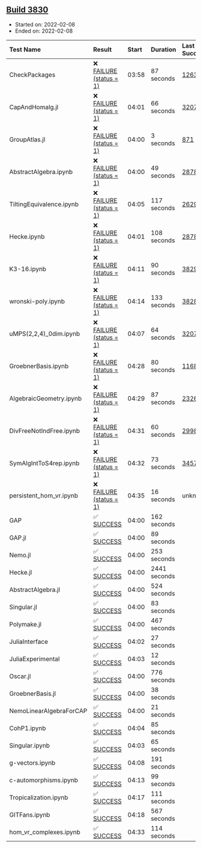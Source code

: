 ## [Build 3830](https://oscarci.mathematik.uni-kl.de/job/oscar-stable/3830/)

* Started on: 2022-02-08
* Ended on: 2022-02-08

| Test Name    | Result | Start | Duration | Last Success | First Failure |
|:-------------|:-------|:------|:---------|:-------------|:--------------|
| CheckPackages | ❌ [FAILURE (status = 1)](https://oscarci.mathematik.uni-kl.de/job/oscar-stable/3830/artifact/logs/build-3830/CheckPackages.log) | 03:58 | 87 seconds | [1263](https://oscarci.mathematik.uni-kl.de/job/oscar-stable/1263/) | [1264](https://oscarci.mathematik.uni-kl.de/job/oscar-stable/1264/) |
| CapAndHomalg.jl | ❌ [FAILURE (status = 1)](https://oscarci.mathematik.uni-kl.de/job/oscar-stable/3830/artifact/logs/build-3830/CapAndHomalg.jl.log) | 04:01 | 66 seconds | [3207](https://oscarci.mathematik.uni-kl.de/job/oscar-stable/3207/) | [3208](https://oscarci.mathematik.uni-kl.de/job/oscar-stable/3208/) |
| GroupAtlas.jl | ❌ [FAILURE (status = 1)](https://oscarci.mathematik.uni-kl.de/job/oscar-stable/3830/artifact/logs/build-3830/GroupAtlas.jl.log) | 04:00 | 3 seconds | [871](https://oscarci.mathematik.uni-kl.de/job/oscar-stable/871/) | [872](https://oscarci.mathematik.uni-kl.de/job/oscar-stable/872/) |
| AbstractAlgebra.ipynb | ❌ [FAILURE (status = 1)](https://oscarci.mathematik.uni-kl.de/job/oscar-stable/3830/artifact/logs/build-3830/AbstractAlgebra.ipynb.log) | 04:00 | 49 seconds | [2878](https://oscarci.mathematik.uni-kl.de/job/oscar-stable/2878/) | [2879](https://oscarci.mathematik.uni-kl.de/job/oscar-stable/2879/) |
| TiltingEquivalence.ipynb | ❌ [FAILURE (status = 1)](https://oscarci.mathematik.uni-kl.de/job/oscar-stable/3830/artifact/logs/build-3830/TiltingEquivalence.ipynb.log) | 04:05 | 117 seconds | [2629](https://oscarci.mathematik.uni-kl.de/job/oscar-stable/2629/) | [2630](https://oscarci.mathematik.uni-kl.de/job/oscar-stable/2630/) |
| Hecke.ipynb | ❌ [FAILURE (status = 1)](https://oscarci.mathematik.uni-kl.de/job/oscar-stable/3830/artifact/logs/build-3830/Hecke.ipynb.log) | 04:01 | 108 seconds | [2878](https://oscarci.mathematik.uni-kl.de/job/oscar-stable/2878/) | [2879](https://oscarci.mathematik.uni-kl.de/job/oscar-stable/2879/) |
| K3-16.ipynb | ❌ [FAILURE (status = 1)](https://oscarci.mathematik.uni-kl.de/job/oscar-stable/3830/artifact/logs/build-3830/K3-16.ipynb.log) | 04:11 | 90 seconds | [3829](https://oscarci.mathematik.uni-kl.de/job/oscar-stable/3829/) | [3830](https://oscarci.mathematik.uni-kl.de/job/oscar-stable/3830/) |
| wronski-poly.ipynb | ❌ [FAILURE (status = 1)](https://oscarci.mathematik.uni-kl.de/job/oscar-stable/3830/artifact/logs/build-3830/wronski-poly.ipynb.log) | 04:14 | 133 seconds | [3828](https://oscarci.mathematik.uni-kl.de/job/oscar-stable/3828/) | [3829](https://oscarci.mathematik.uni-kl.de/job/oscar-stable/3829/) |
| uMPS(2,2,4)_0dim.ipynb | ❌ [FAILURE (status = 1)](https://oscarci.mathematik.uni-kl.de/job/oscar-stable/3830/artifact/logs/build-3830/uMPS-2-2-4-_0dim.ipynb.log) | 04:07 | 64 seconds | [3207](https://oscarci.mathematik.uni-kl.de/job/oscar-stable/3207/) | [3208](https://oscarci.mathematik.uni-kl.de/job/oscar-stable/3208/) |
| GroebnerBasis.ipynb | ❌ [FAILURE (status = 1)](https://oscarci.mathematik.uni-kl.de/job/oscar-stable/3830/artifact/logs/build-3830/GroebnerBasis.ipynb.log) | 04:28 | 80 seconds | [1168](https://oscarci.mathematik.uni-kl.de/job/oscar-stable/1168/) | [1169](https://oscarci.mathematik.uni-kl.de/job/oscar-stable/1169/) |
| AlgebraicGeometry.ipynb | ❌ [FAILURE (status = 1)](https://oscarci.mathematik.uni-kl.de/job/oscar-stable/3830/artifact/logs/build-3830/AlgebraicGeometry.ipynb.log) | 04:29 | 87 seconds | [2326](https://oscarci.mathematik.uni-kl.de/job/oscar-stable/2326/) | [2327](https://oscarci.mathematik.uni-kl.de/job/oscar-stable/2327/) |
| DivFreeNotIndFree.ipynb | ❌ [FAILURE (status = 1)](https://oscarci.mathematik.uni-kl.de/job/oscar-stable/3830/artifact/logs/build-3830/DivFreeNotIndFree.ipynb.log) | 04:31 | 60 seconds | [2998](https://oscarci.mathematik.uni-kl.de/job/oscar-stable/2998/) | [2999](https://oscarci.mathematik.uni-kl.de/job/oscar-stable/2999/) |
| SymAlgIntToS4rep.ipynb | ❌ [FAILURE (status = 1)](https://oscarci.mathematik.uni-kl.de/job/oscar-stable/3830/artifact/logs/build-3830/SymAlgIntToS4rep.ipynb.log) | 04:32 | 73 seconds | [3457](https://oscarci.mathematik.uni-kl.de/job/oscar-stable/3457/) | [3458](https://oscarci.mathematik.uni-kl.de/job/oscar-stable/3458/) |
| persistent_hom_vr.ipynb | ❌ [FAILURE (status = 1)](https://oscarci.mathematik.uni-kl.de/job/oscar-stable/3830/artifact/logs/build-3830/persistent_hom_vr.ipynb.log) | 04:35 | 16 seconds | unknown | unknown |
| GAP | ✅ [SUCCESS](https://oscarci.mathematik.uni-kl.de/job/oscar-stable/3830/artifact/logs/build-3830/GAP.log) | 04:00 | 162 seconds |  |  |
| GAP.jl | ✅ [SUCCESS](https://oscarci.mathematik.uni-kl.de/job/oscar-stable/3830/artifact/logs/build-3830/GAP.jl.log) | 04:00 | 89 seconds |  |  |
| Nemo.jl | ✅ [SUCCESS](https://oscarci.mathematik.uni-kl.de/job/oscar-stable/3830/artifact/logs/build-3830/Nemo.jl.log) | 04:00 | 253 seconds |  |  |
| Hecke.jl | ✅ [SUCCESS](https://oscarci.mathematik.uni-kl.de/job/oscar-stable/3830/artifact/logs/build-3830/Hecke.jl.log) | 04:00 | 2441 seconds |  |  |
| AbstractAlgebra.jl | ✅ [SUCCESS](https://oscarci.mathematik.uni-kl.de/job/oscar-stable/3830/artifact/logs/build-3830/AbstractAlgebra.jl.log) | 04:00 | 524 seconds |  |  |
| Singular.jl | ✅ [SUCCESS](https://oscarci.mathematik.uni-kl.de/job/oscar-stable/3830/artifact/logs/build-3830/Singular.jl.log) | 04:00 | 83 seconds |  |  |
| Polymake.jl | ✅ [SUCCESS](https://oscarci.mathematik.uni-kl.de/job/oscar-stable/3830/artifact/logs/build-3830/Polymake.jl.log) | 04:00 | 467 seconds |  |  |
| JuliaInterface | ✅ [SUCCESS](https://oscarci.mathematik.uni-kl.de/job/oscar-stable/3830/artifact/logs/build-3830/JuliaInterface.log) | 04:02 | 27 seconds |  |  |
| JuliaExperimental | ✅ [SUCCESS](https://oscarci.mathematik.uni-kl.de/job/oscar-stable/3830/artifact/logs/build-3830/JuliaExperimental.log) | 04:03 | 12 seconds |  |  |
| Oscar.jl | ✅ [SUCCESS](https://oscarci.mathematik.uni-kl.de/job/oscar-stable/3830/artifact/logs/build-3830/Oscar.jl.log) | 04:00 | 776 seconds |  |  |
| GroebnerBasis.jl | ✅ [SUCCESS](https://oscarci.mathematik.uni-kl.de/job/oscar-stable/3830/artifact/logs/build-3830/GroebnerBasis.jl.log) | 04:00 | 38 seconds |  |  |
| NemoLinearAlgebraForCAP | ✅ [SUCCESS](https://oscarci.mathematik.uni-kl.de/job/oscar-stable/3830/artifact/logs/build-3830/NemoLinearAlgebraForCAP.log) | 04:00 | 21 seconds |  |  |
| CohP1.ipynb | ✅ [SUCCESS](https://oscarci.mathematik.uni-kl.de/job/oscar-stable/3830/artifact/logs/build-3830/CohP1.ipynb.log) | 04:04 | 85 seconds |  |  |
| Singular.ipynb | ✅ [SUCCESS](https://oscarci.mathematik.uni-kl.de/job/oscar-stable/3830/artifact/logs/build-3830/Singular.ipynb.log) | 04:03 | 65 seconds |  |  |
| g-vectors.ipynb | ✅ [SUCCESS](https://oscarci.mathematik.uni-kl.de/job/oscar-stable/3830/artifact/logs/build-3830/g-vectors.ipynb.log) | 04:08 | 191 seconds |  |  |
| c-automorphisms.ipynb | ✅ [SUCCESS](https://oscarci.mathematik.uni-kl.de/job/oscar-stable/3830/artifact/logs/build-3830/c-automorphisms.ipynb.log) | 04:13 | 99 seconds |  |  |
| Tropicalization.ipynb | ✅ [SUCCESS](https://oscarci.mathematik.uni-kl.de/job/oscar-stable/3830/artifact/logs/build-3830/Tropicalization.ipynb.log) | 04:17 | 111 seconds |  |  |
| GITFans.ipynb | ✅ [SUCCESS](https://oscarci.mathematik.uni-kl.de/job/oscar-stable/3830/artifact/logs/build-3830/GITFans.ipynb.log) | 04:18 | 567 seconds |  |  |
| hom_vr_complexes.ipynb | ✅ [SUCCESS](https://oscarci.mathematik.uni-kl.de/job/oscar-stable/3830/artifact/logs/build-3830/hom_vr_complexes.ipynb.log) | 04:33 | 114 seconds |  |  |
